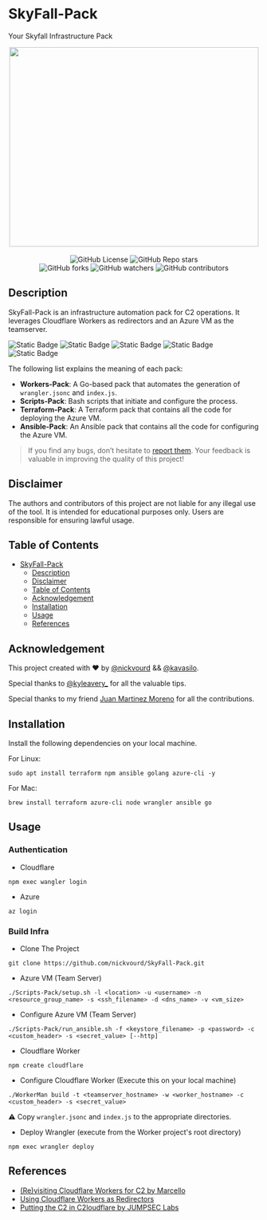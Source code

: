 # SkyFall-Pack

Your Skyfall Infrastructure Pack

<p align="center">
  <img width="500" height="400" src="/Pictures/logo2.png"><br /><br />
  <img alt="GitHub License" src="https://img.shields.io/github/license/nickvourd/SkyFall-Pack?style=social&logo=GitHub&logoColor=purple">
  <img alt="GitHub Repo stars" src="https://img.shields.io/github/stars/nickvourd/SkyFall-Pack?logoColor=yellow"><br />
  <img alt="GitHub forks" src="https://img.shields.io/github/forks/nickvourd/SkyFall-Pack?logoColor=red">
  <img alt="GitHub watchers" src="https://img.shields.io/github/watchers/nickvourd/SkyFall-Pack?logoColor=blue">
  <img alt="GitHub contributors" src="https://img.shields.io/github/contributors/nickvourd/SkyFall-Pack?style=social&logo=GitHub&logoColor=green">
</p>

## Description

SkyFall-Pack is an infrastructure automation pack for C2 operations. It leverages Cloudflare Workers as redirectors and an Azure VM as the teamserver.

![Static Badge](https://img.shields.io/badge/Ansible-green?style=flat&logoSize=auto)
![Static Badge](https://img.shields.io/badge/Terraform-blue?style=flat&logoSize=auto)
![Static Badge](https://img.shields.io/badge/Golang-cyan?style=flat&logoSize=auto)
![Static Badge](https://img.shields.io/badge/Bash-purple?style=flat&logoSize=auto)
![Static Badge](https://img.shields.io/badge/Version-1.0%20-red?link=https%3A%2F%2Fgithub.com%2Fnickvourd%2FSkyFall-Pack%2Freleases)

The following list explains the meaning of each pack:

- **Workers-Pack**: A Go-based pack that automates the generation of `wrangler.jsonc` and `index.js`.
- **Scripts-Pack**: Bash scripts that initiate and configure the process.
- **Terraform-Pack**: A Terraform pack that contains all the code for deploying the Azure VM.
- **Ansible-Pack**: An Ansible pack that contains all the code for configuring the Azure VM.

> If you find any bugs, don’t hesitate to [report them](https://github.com/nickvourd/SkyFall-Pack/issues). Your feedback is valuable in improving the quality of this project!

## Disclaimer

The authors and contributors of this project are not liable for any illegal use of the tool. It is intended for educational purposes only. Users are responsible for ensuring lawful usage.

## Table of Contents
- [SkyFall-Pack](#skyfall-pack)
  - [Description](#description)
  - [Disclaimer](#disclaimer)
  - [Table of Contents](#table-of-contents)
  - [Acknowledgement](#acknowledgement)
  - [Installation](#installation)
  - [Usage](#usage)
  - [References](#references)

## Acknowledgement

This project created with :heart: by [@nickvourd](https://x.com/nickvourd) && [@kavasilo](https://x.com/kavasilo).

Special thanks to [@kyleavery_](https://x.com/kyleavery_) for all the valuable tips.

Special thanks to my friend [Juan Martinez Moreno](https://www.linkedin.com/in/jmartinezmoreno/) for all the contributions.

## Installation

Install the following dependencies on your local machine.

For Linux:

```
sudo apt install terraform npm ansible golang azure-cli -y
```

For Mac:

```
brew install terraform azure-cli node wrangler ansible go
```

## Usage

### Authentication

- Cloudflare

```
npm exec wangler login
```

- Azure 

```
az login
```

### Build Infra

- Clone The Project

```
git clone https://github.com/nickvourd/SkyFall-Pack.git
```

- Azure VM (Team Server)

```
./Scripts-Pack/setup.sh -l <location> -u <username> -n <resource_group_name> -s <ssh_filename> -d <dns_name> -v <vm_size>
```

- Configure Azure VM (Team Server)

```
./Scripts-Pack/run_ansible.sh -f <keystore_filename> -p <password> -c <custom_header> -s <secret_value> [--http]
```

- Cloudflare Worker

```
npm create cloudflare
```

- Configure Cloudflare Worker (Execute this on your local machine)

```
./WorkerMan build -t <teamserver_hostname> -w <worker_hostname> -c <custom_header> -s <secret_value>
```

⚠️ Copy `wrangler.jsonc` and `index.js` to the appropriate directories.

- Deploy Wrangler (execute from the Worker project's root directory)

```
npm exec wrangler deploy
```

## References

- [(Re)visiting Cloudflare Workers for C2 by Marcello](https://byt3bl33d3r.substack.com/p/revisiting-cloudflare-workers-for)
- [Using Cloudflare Workers as Redirectors](https://ajpc500.github.io/c2/Using-CloudFlare-Workers-as-Redirectors/)
- [Putting the C2 in C2loudflare by JUMPSEC Labs](https://labs.jumpsec.com/putting-the-c2-in-c2loudflare/)
